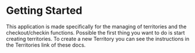 # Getting Started

This application is made specifically for the managing of territories and the checkout/checkin functions. Possible the first thing you want to do is start creating territories. To create a new Territory you can see the instructions in the Territories link of these docs.